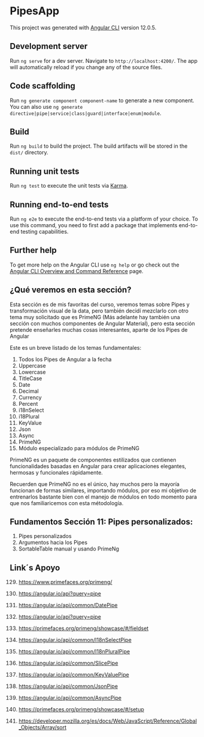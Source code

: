 # PipesApp

This project was generated with [Angular CLI](https://github.com/angular/angular-cli) version 12.0.5.

## Development server

Run `ng serve` for a dev server. Navigate to `http://localhost:4200/`. The app will automatically reload if you change any of the source files.

## Code scaffolding

Run `ng generate component component-name` to generate a new component. You can also use `ng generate directive|pipe|service|class|guard|interface|enum|module`.

## Build

Run `ng build` to build the project. The build artifacts will be stored in the `dist/` directory.

## Running unit tests

Run `ng test` to execute the unit tests via [Karma](https://karma-runner.github.io).

## Running end-to-end tests

Run `ng e2e` to execute the end-to-end tests via a platform of your choice. To use this command, you need to first add a package that implements end-to-end testing capabilities.

## Further help

To get more help on the Angular CLI use `ng help` or go check out the [Angular CLI Overview and Command Reference](https://angular.io/cli) page.

## ¿Qué veremos en esta sección?
Esta sección es de mis favoritas del curso, veremos temas sobre Pipes y transformación visual de la data, pero también decidí mezclarlo con otro tema muy solicitado que es PrimeNG (Más adelante hay también una sección con muchos componentes de Angular Material), pero esta sección pretende enseñarles muchas cosas interesantes, aparte de los Pipes de Angular

Este es un breve listado de los temas fundamentales:

1. Todos los Pipes de Angular a la fecha
2. Uppercase
3. Lowercase
4. TitleCase
5. Date
6. Decimal
7. Currency
8. Percent
9. i18nSelect
10. i18Plural
11. KeyValue
12. Json
13. Async
14. PrimeNG
15. Módulo especializado para módulos de PrimeNG

PrimeNG es un paquete de componentes estilizados que contienen funcionalidades basadas en Angular para crear aplicaciones elegantes, hermosas y funcionales rápidamente.

Recuerden que PrimeNG no es el único, hay muchos pero la mayoría funcionan de formas similares, importando módulos, por eso mi objetivo de entrenarlos bastante bien con el manejo de módulos en todo momento para que nos familiaricemos con esta métodología.

## Fundamentos Sección 11: Pipes personalizados:

1. Pipes personalizados
2. Argumentos hacia los Pipes
3. SortableTable manual y usando PrimeNg

## Link´s Apoyo

129. https://www.primefaces.org/primeng/
129. https://angular.io/api?query=pipe
140. https://angular.io/api/common/DatePipe
143. https://angular.io/api?query=pipe
145. https://primefaces.org/primeng/showcase/#/fieldset
146. https://angular.io/api/common/I18nSelectPipe
147. https://angular.io/api/common/I18nPluralPipe
149. https://angular.io/api/common/SlicePipe
150. https://angular.io/api/common/KeyValuePipe
151. https://angular.io/api/common/JsonPipe
152. https://angular.io/api/common/AsyncPipe

156. https://primefaces.org/primeng/showcase/#/setup
162. https://developer.mozilla.org/es/docs/Web/JavaScript/Reference/Global_Objects/Array/sort